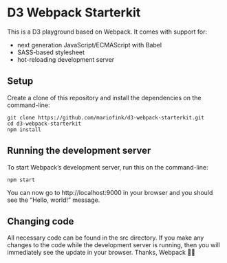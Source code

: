 # D3 Webpack Starterkit

This is a D3 playground based on Webpack. It comes with support for:

* next generation JavaScript/ECMAScript with Babel
* SASS-based stylesheet
* hot-reloading development server

## Setup

Create a clone of this repository and install the dependencies on the command-line:

    git clone https://github.com/mariofink/d3-webpack-starterkit.git
    cd d3-webpack-starterkit
    npm install

## Running the development server

To start Webpack’s development server, run this on the command-line:

    npm start

You can now go to http://localhost:9000 in your browser and you should see the “Hello, world!” message.

## Changing code

All necessary code can be found in the src directory. If you make any changes to the code while the development server is running, then you will immediately see the update in your browser. Thanks, Webpack 🙇‍♂️
